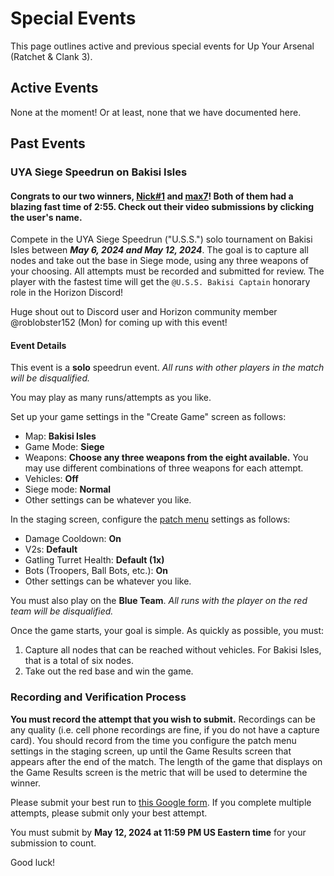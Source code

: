 # Special Events

This page outlines active and previous special events for Up Your Arsenal (Ratchet & Clank 3).

## Active Events
None at the moment! Or at least, none that we have documented here.  

## Past Events
### UYA Siege Speedrun on Bakisi Isles
#### Congrats to our two winners, [Nick#1](https://www.youtube.com/watch?v=DfcABQ1AhdI) and [max7](https://www.youtube.com/watch?v=pvqr2ti4wF4)! Both of them had a blazing fast time of 2:55. Check out their video submissions by clicking the user's name.

Compete in the UYA Siege Speedrun ("U.S.S.") solo tournament on Bakisi Isles between ***May 6, 2024 and May 12, 2024***. The goal is to capture all nodes and take out the base in Siege mode, using any three weapons of your choosing. All attempts must be recorded and submitted for review. The player with the fastest time will get the `@U.S.S. Bakisi Captain` honorary role in the Horizon Discord!  

Huge shout out to Discord user and Horizon community member @roblobster152 (Mon) for coming up with this event!  

#### Event Details
This event is a **solo** speedrun event. *All runs with other players in the match will be disqualified.*  

You may play as many runs/attempts as you like.  

Set up your game settings in the "Create Game" screen as follows:  
- Map: **Bakisi Isles**  
- Game Mode: **Siege**  
- Weapons: **Choose any three weapons from the eight available.** You may use different combinations of three weapons for each attempt.  
- Vehicles: **Off**  
- Siege mode: **Normal**  
- Other settings can be whatever you like.  

In the staging screen, configure the [patch menu](/up-your-arsenal/CMODS.md) settings as follows:  
- Damage Cooldown: **On**  
- V2s: **Default**  
- Gatling Turret Health: **Default (1x)**  
- Bots (Troopers, Ball Bots, etc.): **On**  
- Other settings can be whatever you like.  

You must also play on the **Blue Team**. *All runs with the player on the red team will be disqualified.*

Once the game starts, your goal is simple. As quickly as possible, you must:  
1. Capture all nodes that can be reached without vehicles. For Bakisi Isles, that is a total of six nodes.  
2. Take out the red base and win the game.  

### Recording and Verification Process
**You must record the attempt that you wish to submit.** Recordings can be any quality (i.e. cell phone recordings are fine, if you do not have a capture card). You should record from the time you configure the patch menu settings in the staging screen, up until the Game Results screen that appears after the end of the match. The length of the game that displays on the Game Results screen is the metric that will be used to determine the winner.  

Please submit your best run to [this Google form](https://docs.google.com/forms/d/e/1FAIpQLScw44DvfJj_SCqPF9p1I_U3mQrxeV3V3X8bsRnFLgh_iLfJmA/viewform?usp=sf_link). If you complete multiple attempts, please submit only your best attempt.  

You must submit by **May 12, 2024 at 11:59 PM US Eastern time** for your submission to count.  

Good luck!
